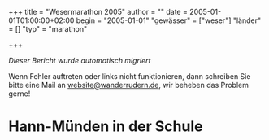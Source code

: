 +++
title = "Wesermarathon 2005"
author = ""
date = 2005-01-01T01:00:00+02:00
begin = "2005-01-01"
"gewässer" = ["weser"]
"länder" = []
"typ" = "marathon"

+++


*Dieser Bericht wurde automatisch migriert*

Wenn Fehler auftreten oder links nicht funktionieren, dann schreiben Sie bitte eine Mail an website@wanderrudern.de, wir beheben das Problem gerne!



# Hann-Münden in der Schule


